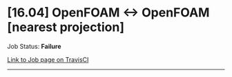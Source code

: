 # [16.04] OpenFOAM <-> OpenFOAM [nearest projection]

Job Status: **Failure**

[Link to Job page on TravisCI](https://travis-ci.org/precice/systemtests/jobs/641739017)

---
